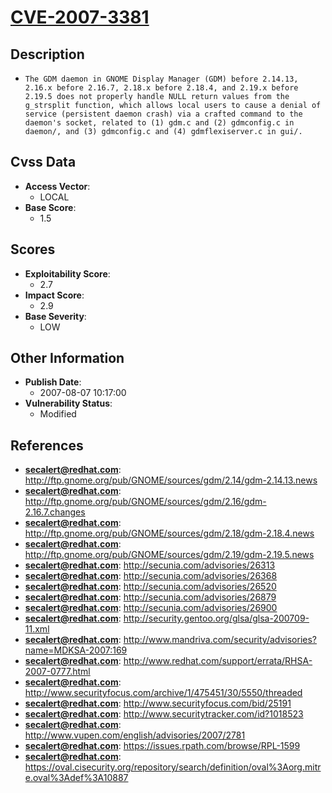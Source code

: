 
# [CVE-2007-3381](https://cve.mitre.org/cgi-bin/cvename.cgi?name=CVE-2007-3381)

## Description

- `The GDM daemon in GNOME Display Manager (GDM) before 2.14.13, 2.16.x before 2.16.7, 2.18.x before 2.18.4, and 2.19.x before 2.19.5 does not properly handle NULL return values from the g_strsplit function, which allows local users to cause a denial of service (persistent daemon crash) via a crafted command to the daemon's socket, related to (1) gdm.c and (2) gdmconfig.c in daemon/, and (3) gdmconfig.c and (4) gdmflexiserver.c in gui/.`

## Cvss Data

- **Access Vector**:
  - LOCAL
- **Base Score**:
  - 1.5

## Scores

- **Exploitability Score**:
  - 2.7
- **Impact Score**:
  - 2.9
- **Base Severity**:
  - LOW

## Other Information

- **Publish Date**:
  - 2007-08-07 10:17:00
- **Vulnerability Status**:
  - Modified

## References

- **secalert@redhat.com**: http://ftp.gnome.org/pub/GNOME/sources/gdm/2.14/gdm-2.14.13.news
- **secalert@redhat.com**: http://ftp.gnome.org/pub/GNOME/sources/gdm/2.16/gdm-2.16.7.changes
- **secalert@redhat.com**: http://ftp.gnome.org/pub/GNOME/sources/gdm/2.18/gdm-2.18.4.news
- **secalert@redhat.com**: http://ftp.gnome.org/pub/GNOME/sources/gdm/2.19/gdm-2.19.5.news
- **secalert@redhat.com**: http://secunia.com/advisories/26313
- **secalert@redhat.com**: http://secunia.com/advisories/26368
- **secalert@redhat.com**: http://secunia.com/advisories/26520
- **secalert@redhat.com**: http://secunia.com/advisories/26879
- **secalert@redhat.com**: http://secunia.com/advisories/26900
- **secalert@redhat.com**: http://security.gentoo.org/glsa/glsa-200709-11.xml
- **secalert@redhat.com**: http://www.mandriva.com/security/advisories?name=MDKSA-2007:169
- **secalert@redhat.com**: http://www.redhat.com/support/errata/RHSA-2007-0777.html
- **secalert@redhat.com**: http://www.securityfocus.com/archive/1/475451/30/5550/threaded
- **secalert@redhat.com**: http://www.securityfocus.com/bid/25191
- **secalert@redhat.com**: http://www.securitytracker.com/id?1018523
- **secalert@redhat.com**: http://www.vupen.com/english/advisories/2007/2781
- **secalert@redhat.com**: https://issues.rpath.com/browse/RPL-1599
- **secalert@redhat.com**: https://oval.cisecurity.org/repository/search/definition/oval%3Aorg.mitre.oval%3Adef%3A10887
